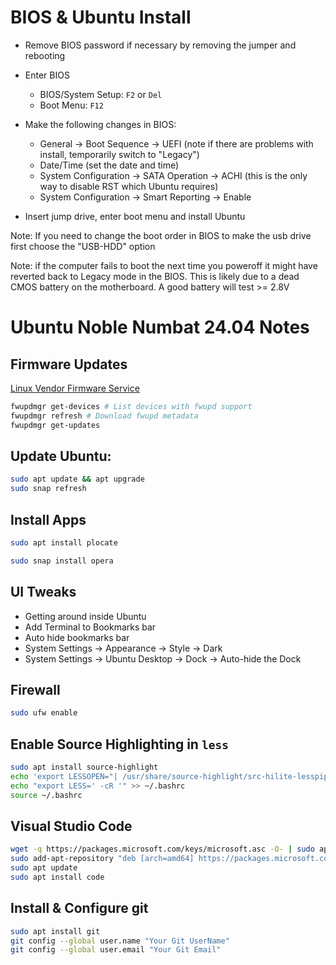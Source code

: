 # BIOS & Ubuntu Install
- Remove BIOS password if necessary by removing the jumper and rebooting
- Enter BIOS
    - BIOS/System Setup: `F2` or `Del`
    - Boot Menu: `F12`
- Make the following changes in BIOS:
    - General -> Boot Sequence -> UEFI (note if there are problems with install, temporarily switch to "Legacy")
    - Date/Time (set the date and time)
    - System Configuration -> SATA Operation -> ACHI (this is the only way to disable RST which Ubuntu requires)
    - System Configuration -> Smart Reporting -> Enable

- Insert jump drive, enter boot menu and install Ubuntu

Note: If you need to change the boot order in BIOS to make the usb drive first choose the "USB-HDD" option

Note: if the computer fails to boot the next time you poweroff it might have reverted back to Legacy mode in the BIOS. This is likely due to a dead CMOS battery on the motherboard. A good battery will test >= 2.8V

# Ubuntu Noble Numbat 24.04 Notes

## Firmware Updates
[Linux Vendor Firmware Service](https://fwupd.org/)
```bash
fwupdmgr get-devices # List devices with fwupd support
fwupdmgr refresh # Download fwupd metadata
fwupdmgr get-updates
```

## Update Ubuntu:
```bash
sudo apt update && apt upgrade
sudo snap refresh
```

## Install Apps
```bash
sudo apt install plocate

sudo snap install opera
```

## UI Tweaks
- Getting around inside Ubuntu
- Add Terminal to Bookmarks bar
- Auto hide bookmarks bar
- System Settings -> Appearance -> Style -> Dark
- System Settings -> Ubuntu Desktop -> Dock -> Auto-hide the Dock

## Firewall
```bash
sudo ufw enable
```

## Enable Source Highlighting in `less`
```bash
sudo apt install source-highlight
echo 'export LESSOPEN="| /usr/share/source-highlight/src-hilite-lesspipe.sh %s"' >> ~/.bashrc
echo "export LESS=' -cR '" >> ~/.bashrc
source ~/.bashrc
```

## Visual Studio Code
```bash
wget -q https://packages.microsoft.com/keys/microsoft.asc -O- | sudo apt-key add -
sudo add-apt-repository "deb [arch=amd64] https://packages.microsoft.com/repos/vscode stable main"
sudo apt update
sudo apt install code
```

## Install & Configure git
```bash
sudo apt install git
git config --global user.name "Your Git UserName"
git config --global user.email "Your Git Email"